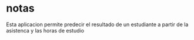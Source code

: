 # notas
Esta aplicacion permite predecir el resultado de un estudiante a partir de la asistenca y las horas de estudio
